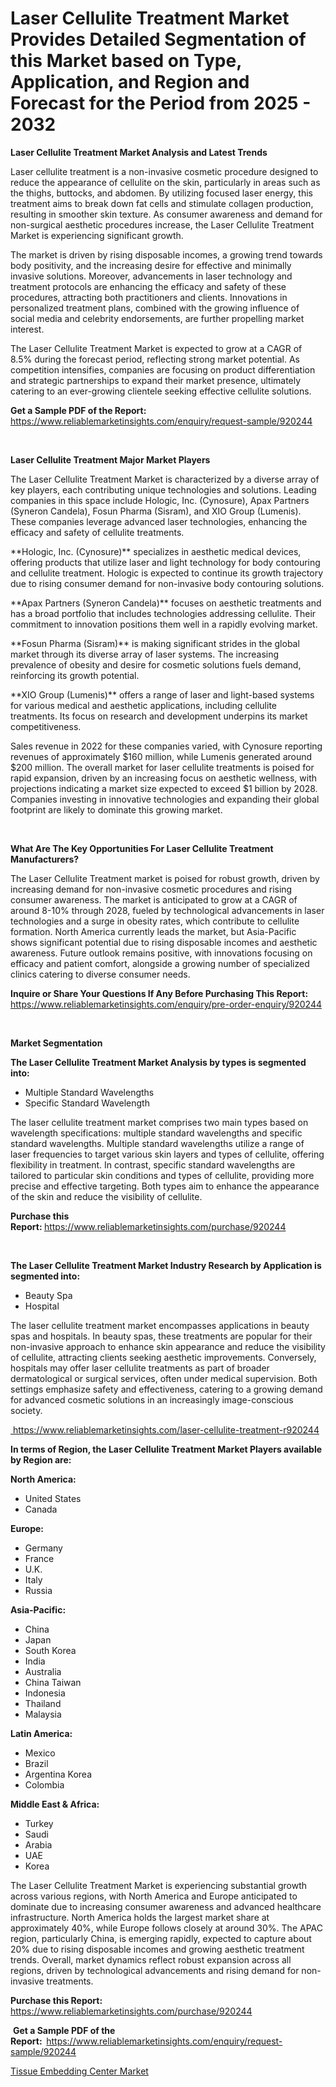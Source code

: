 <p><h1>Laser Cellulite Treatment Market Provides Detailed Segmentation of this Market based on Type, Application, and Region and Forecast for the Period from 2025 - 2032</h1></p><p><strong>Laser Cellulite Treatment Market Analysis and Latest Trends</strong></p>
<p><p>Laser cellulite treatment is a non-invasive cosmetic procedure designed to reduce the appearance of cellulite on the skin, particularly in areas such as the thighs, buttocks, and abdomen. By utilizing focused laser energy, this treatment aims to break down fat cells and stimulate collagen production, resulting in smoother skin texture. As consumer awareness and demand for non-surgical aesthetic procedures increase, the Laser Cellulite Treatment Market is experiencing significant growth.</p><p>The market is driven by rising disposable incomes, a growing trend towards body positivity, and the increasing desire for effective and minimally invasive solutions. Moreover, advancements in laser technology and treatment protocols are enhancing the efficacy and safety of these procedures, attracting both practitioners and clients. Innovations in personalized treatment plans, combined with the growing influence of social media and celebrity endorsements, are further propelling market interest.</p><p>The Laser Cellulite Treatment Market is expected to grow at a CAGR of 8.5% during the forecast period, reflecting strong market potential. As competition intensifies, companies are focusing on product differentiation and strategic partnerships to expand their market presence, ultimately catering to an ever-growing clientele seeking effective cellulite solutions.</p></p>
<p><strong>Get a Sample PDF of the Report:&nbsp;</strong> <a href="https://www.reliablemarketinsights.com/enquiry/request-sample/920244?utm_campaign=3011&utm_medium=2&utm_source=Github&utm_content=ia&utm_term=06032025&utm_id=laser-cellulite-treatment">https://www.reliablemarketinsights.com/enquiry/request-sample/920244</a></p>
<p>&nbsp;</p>
<p><strong>Laser Cellulite Treatment Major Market Players</strong></p>
<p><p>The Laser Cellulite Treatment Market is characterized by a diverse array of key players, each contributing unique technologies and solutions. Leading companies in this space include Hologic, Inc. (Cynosure), Apax Partners (Syneron Candela), Fosun Pharma (Sisram), and XIO Group (Lumenis). These companies leverage advanced laser technologies, enhancing the efficacy and safety of cellulite treatments.</p><p>**Hologic, Inc. (Cynosure)** specializes in aesthetic medical devices, offering products that utilize laser and light technology for body contouring and cellulite treatment. Hologic is expected to continue its growth trajectory due to rising consumer demand for non-invasive body contouring solutions.</p><p>**Apax Partners (Syneron Candela)** focuses on aesthetic treatments and has a broad portfolio that includes technologies addressing cellulite. Their commitment to innovation positions them well in a rapidly evolving market. </p><p>**Fosun Pharma (Sisram)** is making significant strides in the global market through its diverse array of laser systems. The increasing prevalence of obesity and desire for cosmetic solutions fuels demand, reinforcing its growth potential.</p><p>**XIO Group (Lumenis)** offers a range of laser and light-based systems for various medical and aesthetic applications, including cellulite treatments. Its focus on research and development underpins its market competitiveness.</p><p>Sales revenue in 2022 for these companies varied, with Cynosure reporting revenues of approximately $160 million, while Lumenis generated around $200 million. The overall market for laser cellulite treatments is poised for rapid expansion, driven by an increasing focus on aesthetic wellness, with projections indicating a market size expected to exceed $1 billion by 2028. Companies investing in innovative technologies and expanding their global footprint are likely to dominate this growing market.</p></p>
<p>&nbsp;</p>
<p><strong>What Are The Key Opportunities For Laser Cellulite Treatment Manufacturers?</strong></p>
<p><p>The Laser Cellulite Treatment market is poised for robust growth, driven by increasing demand for non-invasive cosmetic procedures and rising consumer awareness. The market is anticipated to grow at a CAGR of around 8-10% through 2028, fueled by technological advancements in laser technologies and a surge in obesity rates, which contribute to cellulite formation. North America currently leads the market, but Asia-Pacific shows significant potential due to rising disposable incomes and aesthetic awareness. Future outlook remains positive, with innovations focusing on efficacy and patient comfort, alongside a growing number of specialized clinics catering to diverse consumer needs.</p></p>
<p><strong>Inquire or Share Your Questions If Any Before Purchasing This Report:</strong> <a href="https://www.reliablemarketinsights.com/enquiry/pre-order-enquiry/920244?utm_campaign=3011&utm_medium=2&utm_source=Github&utm_content=ia&utm_term=06032025&utm_id=laser-cellulite-treatment">https://www.reliablemarketinsights.com/enquiry/pre-order-enquiry/920244</a></p>
<p>&nbsp;</p>
<p><strong>Market Segmentation</strong></p>
<p><strong>The Laser Cellulite Treatment Market Analysis by types is segmented into:</strong></p>
<p><ul><li>Multiple Standard Wavelengths</li><li>Specific Standard Wavelength</li></ul></p>
<p><p>The laser cellulite treatment market comprises two main types based on wavelength specifications: multiple standard wavelengths and specific standard wavelengths. Multiple standard wavelengths utilize a range of laser frequencies to target various skin layers and types of cellulite, offering flexibility in treatment. In contrast, specific standard wavelengths are tailored to particular skin conditions and types of cellulite, providing more precise and effective targeting. Both types aim to enhance the appearance of the skin and reduce the visibility of cellulite.</p></p>
<p><strong>Purchase this Report:&nbsp;</strong><a href="https://www.reliablemarketinsights.com/purchase/920244?utm_campaign=3011&utm_medium=2&utm_source=Github&utm_content=ia&utm_term=06032025&utm_id=laser-cellulite-treatment">https://www.reliablemarketinsights.com/purchase/920244</a></p>
<p>&nbsp;</p>
<p><strong>The Laser Cellulite Treatment Market Industry Research by Application is segmented into:</strong></p>
<p><ul><li>Beauty Spa</li><li>Hospital</li></ul></p>
<p><p>The laser cellulite treatment market encompasses applications in beauty spas and hospitals. In beauty spas, these treatments are popular for their non-invasive approach to enhance skin appearance and reduce the visibility of cellulite, attracting clients seeking aesthetic improvements. Conversely, hospitals may offer laser cellulite treatments as part of broader dermatological or surgical services, often under medical supervision. Both settings emphasize safety and effectiveness, catering to a growing demand for advanced cosmetic solutions in an increasingly image-conscious society.</p></p>
<p><a href="https://www.reliablemarketinsights.com/laser-cellulite-treatment-r920244?utm_campaign=3011&utm_medium=2&utm_source=Github&utm_content=ia&utm_term=06032025&utm_id=laser-cellulite-treatment">&nbsp;https://www.reliablemarketinsights.com/laser-cellulite-treatment-r920244</a></p>
<p><strong>In terms of Region, the Laser Cellulite Treatment Market Players available by Region are:</strong></p>
<p>
    <p> <strong> North America: </strong>
        <ul>
            <li>United States</li>
            <li>Canada</li>
        </ul>
        </p> 
    <p> <strong> Europe: </strong>
        <ul>
            <li>Germany</li>
            <li>France</li>
            <li>U.K.</li>
            <li>Italy</li>
            <li>Russia</li>
        </ul>
        </p> 
    <p> <strong> Asia-Pacific: </strong>
        <ul>
            <li>China</li>
            <li>Japan</li>
            <li>South Korea</li>
            <li>India</li>
            <li>Australia</li>
            <li>China Taiwan</li>
            <li>Indonesia</li>
            <li>Thailand</li>
            <li>Malaysia</li>
        </ul>
        </p> 
    <p> <strong> Latin America: </strong>
        <ul>
            <li>Mexico</li>
            <li>Brazil</li>
            <li>Argentina Korea</li>
            <li>Colombia</li>
        </ul>
        </p> 
    <p> <strong> Middle East & Africa: </strong>
        <ul>
            <li>Turkey</li>
            <li>Saudi</li>
            <li>Arabia</li>
            <li>UAE</li>
            <li>Korea</li>
        </ul>
    </p>
    </p>
<p><p>The Laser Cellulite Treatment Market is experiencing substantial growth across various regions, with North America and Europe anticipated to dominate due to increasing consumer awareness and advanced healthcare infrastructure. North America holds the largest market share at approximately 40%, while Europe follows closely at around 30%. The APAC region, particularly China, is emerging rapidly, expected to capture about 20% due to rising disposable incomes and growing aesthetic treatment trends. Overall, market dynamics reflect robust expansion across all regions, driven by technological advancements and rising demand for non-invasive treatments.</p></p>
<p><strong>Purchase this Report: </strong><a href="https://www.reliablemarketinsights.com/purchase/920244?utm_campaign=3011&utm_medium=2&utm_source=Github&utm_content=ia&utm_term=06032025&utm_id=laser-cellulite-treatment">https://www.reliablemarketinsights.com/purchase/920244</a></p>
<p>&nbsp;<strong>Get a Sample PDF of the Report:&nbsp;&nbsp;</strong><a href="https://www.reliablemarketinsights.com/enquiry/request-sample/920244?utm_campaign=3011&utm_medium=2&utm_source=Github&utm_content=ia&utm_term=06032025&utm_id=laser-cellulite-treatment">https://www.reliablemarketinsights.com/enquiry/request-sample/920244</a></p>
<p><strong></strong></p>
<p><p><a href="https://github.com/iroldilom/Market-Research-Report-List-1/blob/main/tissue-embedding-center-market.md?utm_campaign=3011&utm_medium=2&utm_source=Github&utm_content=ia&utm_term=06032025&utm_id=laser-cellulite-treatment">Tissue Embedding Center Market</a></p></p>